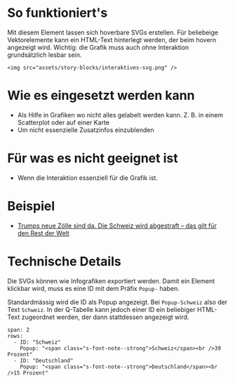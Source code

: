 # So funktioniert's

Mit diesem Element lassen sich hoverbare SVGs erstellen. Für beliebeige Vektorelemente kann ein HTML-Text hinterlegt werden, der beim hovern angezeigt wird. Wichtig: die Grafik muss auch ohne Interaktion grundsätzlich lesbar sein.

```html|span-6
<img src="assets/story-blocks/interaktives-svg.png" />
```

# Wie es eingesetzt werden kann

- Als Hilfe in Grafiken wo nicht alles gelabelt werden kann. Z. B. in einem Scatterplot oder auf einer Karte
- Um nicht essenzielle Zusatzinfos einzublenden

# Für was es nicht geeignet ist

- Wenn die Interaktion essenziell für die Grafik ist.

# Beispiel

- [Trumps neue Zölle sind da. Die Schweiz wird abgestraft – das gilt für den Rest der Welt
  ](https://www.nzz.ch/wirtschaft/trumps-zoll-deadline-rueckt-naeher-was-gilt-jetzt-eigentlich-fuer-die-schweiz-und-die-welt-ld.1895746)

# Technische Details

Die SVGs können wie Infografiken exportiert werden. Damit ein Element klickbar wird, muss es eine ID mit dem Präfix `Popup-` haben.

Standardmässig wird die ID als Popup angezeigt. Bei `Popup-Schweiz` also der Text `Schweiz`. In der Q-Tabelle kann jedoch einer ID ein beliebiger HTML-Text zugeordnet werden, der dann stattdessen angezeigt wird.

```table
span: 2
rows:
  - ID: "Schweiz"
	Popup: "<span class="s-font-note--strong">Schweiz</span><br />39 Prozent"
  - ID: "Deutschland"
	Popup: "<span class="s-font-note--strong">Deutschland</span><br />15 Prozent"
```
